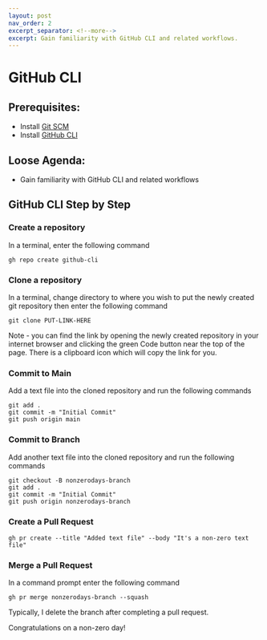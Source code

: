 ```yaml
---
layout: post
nav_order: 2
excerpt_separator: <!--more-->
excerpt: Gain familiarity with GitHub CLI and related workflows.
---
```


# GitHub CLI

## Prerequisites:
- Install [Git SCM](https://git-scm.com/downloads)
- Install [GitHub CLI](https://cli.github.com/)

## Loose Agenda:
- Gain familiarity with GitHub CLI and related workflows

## GitHub CLI Step by Step


### Create a repository

In a terminal, enter the following command
```
gh repo create github-cli
```

### Clone a repository

In a terminal, change directory to where you wish to put the newly created git repository then enter the following command

```
git clone PUT-LINK-HERE
```

Note - you can find the link by opening the newly created repository in your internet browser and clicking the green Code button near the top of the page. There is a clipboard icon which will copy the link for you.

### Commit to Main

Add a text file into the cloned repository and run the following commands

```
git add .
git commit -m "Initial Commit"
git push origin main
```

### Commit to Branch

Add another text file into the cloned repository and run the following commands

```
git checkout -B nonzerodays-branch
git add .
git commit -m "Initial Commit"
git push origin nonzerodays-branch
```

### Create a Pull Request

```
gh pr create --title "Added text file" --body "It's a non-zero text file"
```

### Merge a Pull Request

In a command prompt enter the following command
```
gh pr merge nonzerodays-branch --squash
```

Typically, I delete the branch after completing a pull request. 


Congratulations on a non-zero day!
